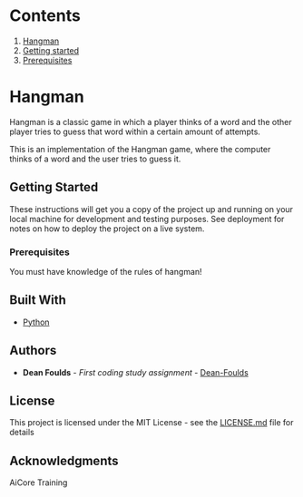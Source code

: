 # Contents
1. [Hangman](#hangman)
2. [Getting started](#gettingstarted)
3. [Prerequisites](#prerequisites)

# Hangman <a name="hangman"></a>
Hangman is a classic game in which a player thinks of a word and the other player tries to guess that word within a certain amount of attempts.

This is an implementation of the Hangman game, where the computer thinks of a word and the user tries to guess it. 


## Getting Started <a name="gettingstarted"></a>

These instructions will get you a copy of the project up and running on your local machine for development and testing purposes. See deployment for notes on how to deploy the project on a live system.

### Prerequisites <a name="prerequisites"></a>

You must have knowledge of the rules of hangman!

## Built With

* [Python](https://www.python.org/)

## Authors

* **Dean Foulds** - *First coding study assignment* - [Dean-Foulds](https://github.com/Dean-Foulds)

## License

This project is licensed under the MIT License - see the [LICENSE.md](LICENSE.md) file for details

## Acknowledgments

AiCore Training

